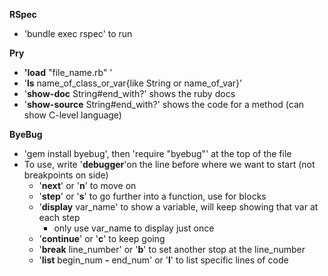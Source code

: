 **RSpec**

- 'bundle exec rspec' to run

**Pry**

- **'load** "file_name.rb" '
- '**ls** name_of_class_or_var{like String or name_of_var}'
- '**show-doc** String#end_with?' shows the ruby docs 
- '**show-source** String#end_with?' shows the code for a method (can show C-level language)



**ByeBug**

- 'gem install byebug', then 'require "byebug"' at the top of the file
- To use, write '**debugger**'on the line before where we want to start (not breakpoints on side)
  - '**next**' or '**n**' to move on
  - '**step**' or '**s**' to go further into a function, use for blocks
  - '**display** var_name' to show a variable, will keep showing that var at each step 
    - only use var_name to display just once
  - '**continue**' or '**c**' to keep going 
  - '**break** line_number' or '**b**' to set another stop at the line_number
  - '**list** begin_num **-** end_num' or '**l**' to list specific lines of code
